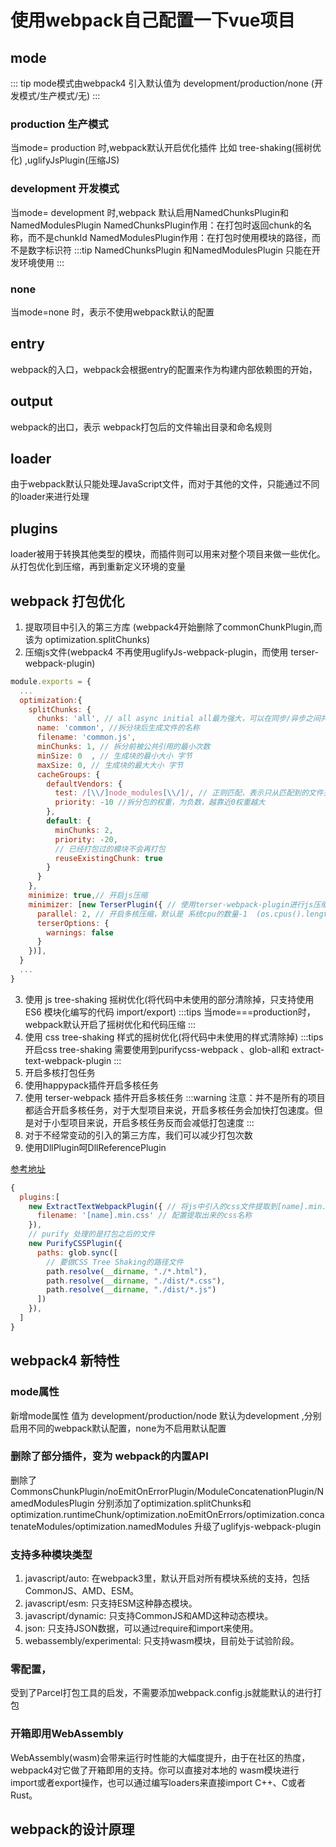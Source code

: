 # 使用webpack自己配置一下vue项目

## mode
::: tip
  mode模式由webpack4 引入默认值为 development/production/none (开发模式/生产模式/无)
:::
### production 生产模式
当mode= production 时,webpack默认开启优化插件 比如 tree-shaking(摇树优化) ,uglifyJsPlugin(压缩JS)

### development 开发模式
当mode= development 时,webpack 默认启用NamedChunksPlugin和NamedModulesPlugin
NamedChunksPlugin作用：在打包时返回chunk的名称，而不是chunkId
NamedModulesPlugin作用：在打包时使用模块的路径，而不是数字标识符
:::tip
NamedChunksPlugin 和NamedModulesPlugin 只能在开发环境使用
:::

### none 
当mode=none 时，表示不使用webpack默认的配置

## entry
webpack的入口，webpack会根据entry的配置来作为构建内部依赖图的开始，

## output
webpack的出口，表示 webpack打包后的文件输出目录和命名规则

## loader
由于webpack默认只能处理JavaScript文件，而对于其他的文件，只能通过不同的loader来进行处理

## plugins
loader被用于转换其他类型的模块，而插件则可以用来对整个项目来做一些优化。从打包优化到压缩，再到重新定义环境的变量

## webpack 打包优化
1. 提取项目中引入的第三方库 (webpack4开始删除了commonChunkPlugin,而该为 optimization.splitChunks)
2. 压缩js文件(webpack4 不再使用uglifyJs-webpack-plugin，而使用 terser-webpack-plugin)
```javascript
module.exports = {
  ...
  optimization:{
    splitChunks: {
      chunks: 'all', // all async initial all最为强大，可以在同步/异步之间共享块
      name: 'common', //拆分块后生成文件的名称
      filename: 'common.js',
      minChunks: 1, // 拆分前被公共引用的最小次数
      minSize: 0  , // 生成块的最小大小 字节
      maxSize: 0, // 生成块的最大大小 字节
      cacheGroups: {
        defaultVendors: {
          test: /[\\/]node_modules[\\/]/, // 正则匹配，表示只从匹配到的文件夹下筛选，进行拆分
          priority: -10 //拆分包的权重，为负数，越靠近0权重越大
        },
        default: {
          minChunks: 2,
          priority: -20,
          // 已经打包过的模块不会再打包
          reuseExistingChunk: true
        }
      }
    },
    minimize: true,// 开启js压缩
    minimizer: [new TerserPlugin({ // 使用terser-webpack-plugin进行js压缩
      parallel: 2, // 开启多核压缩，默认是 系统cpu的数量-1  (os.cpus().length - 1)
      terserOptions: {
        warnings: false
      }
    })],
  }
  ...
}
```

3. 使用 js tree-shaking 摇树优化(将代码中未使用的部分清除掉，只支持使用ES6 模块化编写的代码 import/export)
:::tips
当mode===production时，webpack默认开启了摇树优化和代码压缩
:::
4. 使用 css tree-shaking 样式的摇树优化(将代码中未使用的样式清除掉)
:::tips
开启css tree-shaking 需要使用到purifycss-webpack 、glob-all和 extract-text-webpack-plugin
:::
5. 开启多核打包任务
  1. 使用happypack插件开启多核任务
  2. 使用 terser-webpack 插件开启多核任务 
:::warning
注意：并不是所有的项目都适合开启多核任务，对于大型项目来说，开启多核任务会加快打包速度。但是对于小型项目来说，开启多核任务反而会减低打包速度
:::
6. 对于不经常变动的引入的第三方库，我们可以减少打包次数
  1. 使用DllPlugin呵DllReferencePlugin

[参考地址](https://www.cnblogs.com/tugenhua0707/p/9520780.html)

```javascript
{
  plugins:[
    new ExtractTextWebpackPlugin({ // 将js中引入的css文件提取到[name].min.css文件中
      filename: '[name].min.css' // 配置提取出来的css名称
    }),
    // purify 处理的是打包之后的文件
    new PurifyCSSPlugin({
      paths: glob.sync([
        // 要做CSS Tree Shaking的路径文件
        path.resolve(__dirname, "./*.html"),
        path.resolve(__dirname, "./dist/*.css"),
        path.resolve(__dirname, "./dist/*.js")
      ])
    }),
  ]
}
```

## webpack4 新特性

### mode属性 
新增mode属性 值为 development/production/node 默认为development ,分别启用不同的webpack默认配置，none为不启用默认配置

### 删除了部分插件，变为 webpack的内置API
删除了 CommonsChunkPlugin/noEmitOnErrorPlugin/ModuleConcatenationPlugin/NamedModulesPlugin
分别添加了optimization.splitChunks和 optimization.runtimeChunk/optimization.noEmitOnErrors/optimization.concatenateModules/optimization.namedModules
升级了uglifyjs-webpack-plugin

### 支持多种模块类型
1. javascript/auto: 在webpack3里，默认开启对所有模块系统的支持，包括CommonJS、AMD、ESM。
2. javascript/esm: 只支持ESM这种静态模块。
3. javascript/dynamic: 只支持CommonJS和AMD这种动态模块。
4. json: 只支持JSON数据，可以通过require和import来使用。
5. webassembly/experimental: 只支持wasm模块，目前处于试验阶段。

### 零配置，
受到了Parcel打包工具的启发，不需要添加webpack.config.js就能默认的进行打包

### 开箱即用WebAssembly
WebAssembly(wasm)会带来运行时性能的大幅度提升，由于在社区的热度，webpack4对它做了开箱即用的支持。你可以直接对本地的
wasm模块进行import或者export操作，也可以通过编写loaders来直接import C++、C或者Rust。

## webpack的设计原理

